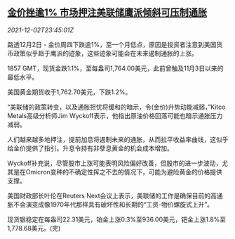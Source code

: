 <!--1638489662000-->
[金价挫逾1% 市场押注美联储鹰派倾斜可压制通胀](https://cn.reuters.com/article/precious-metals-1202-thur-idCNKBS2IH2KO)
------

<div><i>2021-12-02T23:45:01Z</i></div><p>路透12月2日 - 金价周四下跌逾1%，至一个月低点，原因是投资者注意到美国货币政策似乎趋于鹰派的迹象，这些迹象可能会在未来遏制通胀的上涨。</p><p>1857 GMT，现货金跌1.1%，至每盎司1,764.00美元，此前曾触及11月3日以来的最低水平。</p><p>美国黄金期货收于1,762.70美元，下跌1.2%。</p><p>“美联储的政策转变，以及通胀担忧将缓和的暗示，令(金价)升势动能减弱，”Kitco Metals高级分析师Jim Wyckoff表示，他指出原油价格回落可能也暗示通胀压力减弱。</p><p>人们越来越多地押注，提前加息将遏制未来的通胀，从而拉平收益率曲线，这似乎给金价提供了指引。升息令持有非孽息黄金的机会成本增加。</p><p>Wyckoff补充说，尽管股市上涨可能表明风险偏好改善，但股市的进一步波动，尤其是在Omicron变种的不确定性挥之不去的情况下，可能为避险黄金的价格提供支撑。</p><p>美国财政部长叶伦在Reuters Next会议上表示，美联储的工作是确保目前的高通胀不会演变成像1970年代那样具有破坏性和长期的“工资-物价螺旋式上升”。</p><p>现货银稳定在每盎司22.31美元，铂金上涨0.3%至936.00美元，钯金上涨1.8%至1,778.68美元。(完)</p>
